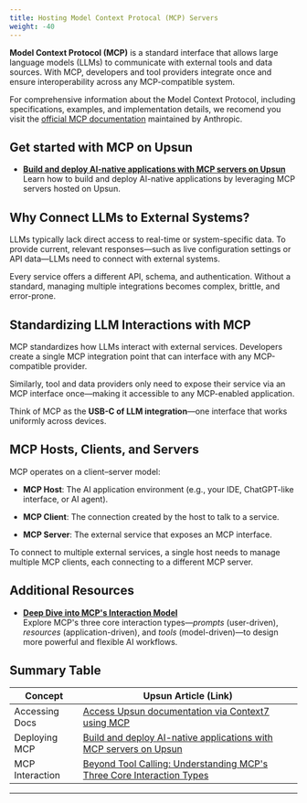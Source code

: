 ```yaml
---
title: Hosting Model Context Protocal (MCP) Servers
weight: -40
---
```


**Model Context Protocol (MCP)** is a standard interface that allows large
language models (LLMs) to communicate with external tools and data sources.
With MCP, developers and tool providers integrate once and ensure
interoperability across any MCP-compatible system.

For comprehensive information about the Model Context Protocol, including
specifications, examples, and implementation details, we recomend you visit the
[official MCP documentation](https://modelcontextprotocol.io/) maintained by Anthropic.

## Get started with MCP on Upsun

- **[Build and deploy AI-native applications with MCP servers on Upsun](https://devcenter.upsun.com/posts/tutorials/?utm_source=chatgpt.com)**  
  Learn how to build and deploy AI-native applications by leveraging MCP servers
  hosted on Upsun.

## Why Connect LLMs to External Systems?

LLMs typically lack direct access to real-time or system-specific data. To
provide current, relevant responses—such as live configuration settings or API
data—LLMs need to connect with external systems.

Every service offers a different API, schema, and authentication. Without a
standard, managing multiple integrations becomes complex, brittle, and
error-prone.

## Standardizing LLM Interactions with MCP

MCP standardizes how LLMs interact with external services. Developers create a
single MCP integration point that can interface with any MCP-compatible provider.

Similarly, tool and data providers only need to expose their service via an MCP
interface once—making it accessible to any MCP-enabled application.

Think of MCP as the **USB-C of LLM integration**—one interface that works
uniformly across devices.

## MCP Hosts, Clients, and Servers

MCP operates on a client–server model:

- **MCP Host**: The AI application environment (e.g., your IDE, ChatGPT-like
  interface, or AI agent).

- **MCP Client**: The connection created by the host to talk to a service.

- **MCP Server**: The external service that exposes an MCP interface.

To connect to multiple external services, a single host needs to manage multiple
MCP clients, each connecting to a different MCP server.

## Additional Resources

- **[Deep Dive into MCP's Interaction Model](https://devcenter.upsun.com/posts/mcp-interaction-types-article/?utm_source=chatgpt.com)**  
  Explore MCP's three core interaction types—*prompts* (user-driven),
  *resources* (application-driven), and *tools* (model-driven)—to design more
  powerful and flexible AI workflows.

## Summary Table

| Concept | Upsun Article (Link) |
|---------|----------------------|
| Accessing Docs | [Access Upsun documentation via Context7 using MCP](https://devcenter.upsun.com/posts/context7-mcp/?utm_source=chatgpt.com) |
| Deploying MCP | [Build and deploy AI-native applications with MCP servers on Upsun](https://devcenter.upsun.com/posts/tutorials/?utm_source=chatgpt.com) |
| MCP Interaction | [Beyond Tool Calling: Understanding MCP's Three Core Interaction Types](https://devcenter.upsun.com/posts/mcp-interaction-types-article/?utm_source=chatgpt.com) |

---
